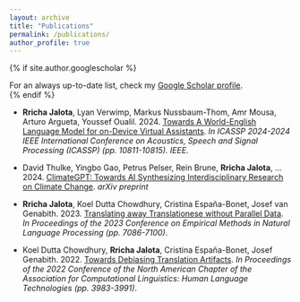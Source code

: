 ```yaml
---
layout: archive
title: "Publications"
permalink: /publications/
author_profile: true
---
```


{% if site.author.googlescholar %}
  <div class="wordwrap">For an always up-to-date list, check my <a href="{{site.author.googlescholar}}">Google Scholar profile</a>.</div>
{% endif %}

- <strong>Rricha Jalota</strong>, Lyan Verwimp, Markus Nussbaum-Thom, Amr Mousa, Arturo Argueta, Youssef Oualil. 2024. [Towards A World-English Language Model for on-Device Virtual Assistants](https://arxiv.org/abs/2403.18783). *In ICASSP 2024-2024 IEEE International Conference on Acoustics, Speech and Signal Processing (ICASSP) (pp. 10811-10815). IEEE.*

- David Thulke, Yingbo Gao, Petrus Pelser, Rein Brune, **Rricha Jalota**, ... 2024. [ClimateGPT: Towards AI Synthesizing Interdisciplinary Research on Climate Change](https://arxiv.org/pdf/2401.09646). *arXiv preprint*

- **Rricha Jalota**, Koel Dutta Chowdhury, Cristina España-Bonet, Josef van Genabith. 2023. [Translating away Translationese without Parallel Data](https://aclanthology.org/2023.emnlp-main.438/). *In Proceedings of the 2023 Conference on Empirical Methods in Natural Language Processing (pp. 7086-7100)*.

- Koel Dutta Chowdhury, **Rricha Jalota**, Cristina España-Bonet, Josef Genabith. 2022. [Towards Debiasing Translation Artifacts](https://aclanthology.org/2022.naacl-main.292/). *In Proceedings of the 2022 Conference of the North American Chapter of the Association for Computational Linguistics: Human Language Technologies (pp. 3983-3991)*.

<!-- {% include base_path %}

{% for post in site.publications reversed %}
  {% include archive-single.html %}
{% endfor %} -->
